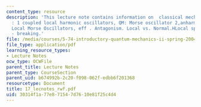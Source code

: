 ```yaml
---
content_type: resource
description: 'This lecture note contains information on  classical mechanics: 2 1
  : 1 coupled local harmonic oscillators, QM: Morse oscillator 2,anharmonically Coupled
  Local Morse Oscillators, eff . Antagonism. Local vs. Normal.HLocal spontaneous symmetry
  - breaking.'
file: /media/courses/5-74-introductory-quantum-mechanics-ii-spring-2004/30314f1a77e871547d7610e81f25c4d4_17_lecnotes_rwf.pdf
file_type: application/pdf
learning_resource_types:
- Lecture Notes
ocw_type: OCWFile
parent_title: Lecture Notes
parent_type: CourseSection
parent_uid: b674992b-2c20-f098-062f-edbb6f201368
resourcetype: Document
title: 17_lecnotes_rwf.pdf
uid: 30314f1a-77e8-7154-7d76-10e81f25c4d4
---
```

